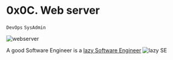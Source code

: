 # 0x0C. Web server
``DevOps`` ``SysAdmin``

![webserver](https://s3.amazonaws.com/intranet-projects-files/holbertonschool-sysadmin_devops/266/8Gu52Qv.png)

A good Software Engineer is a [lazy Software Engineer](https://www.techwell.com/techwell-insights/2013/12/why-best-programmers-are-lazy-and-act-dumb)
![lazy SE](https://s3.amazonaws.com/intranet-projects-files/holbertonschool-sysadmin_devops/266/82VsYEC.jpg)
